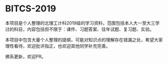 # BITCS-2019
本项目是个人整理的北理工计科2019级的学习资料，范围包括本人大一至大三学过的科目，内容包括但不限于：课件、习题答案、往年试题、复习题、实验。

本项目中包含大量个人整理的提纲，可能对知识点的理解存在错漏之处，希望大家理性看待，欢迎批评指正，也欢迎其他同学补充完善。

佛系更新，欢迎PR。
